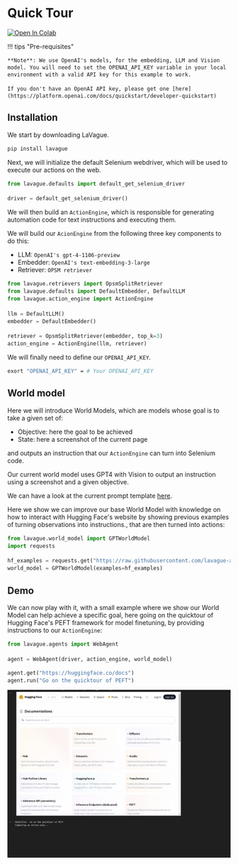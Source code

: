 # Quick Tour

<a target="_blank" href="https://colab.research.google.com/github/lavague-ai/LaVague/blob/main/docs/docs/get-started/quick-tour-notebook/quick-tour.ipynb">
<img src="https://colab.research.google.com/assets/colab-badge.svg" alt="Open In Colab"></a>

!!! tips "Pre-requisites"

    **Note**: We use OpenAI's models, for the embedding, LLM and Vision model. You will need to set the OPENAI_API_KEY variable in your local environment with a valid API key for this example to work.

    If you don't have an OpenAI API key, please get one [here](https://platform.openai.com/docs/quickstart/developer-quickstart)

## Installation

We start by downloading LaVague.

```bash
pip install lavague
```

Next, we will initialize the default Selenium webdriver, which will be used to execute our actions on the web.

```python
from lavague.defaults import default_get_selenium_driver

driver = default_get_selenium_driver()
```

We will then build an `ActionEngine`, which is responsible for generating automation code for text instructions and executing them.

We will build our `AcionEngine` from the following three key components to do this:
- LLM: `OpenAI's gpt-4-1106-preview`
- Embedder: `OpenAI's text-embedding-3-large`
- Retriever: `OPSM retriever`

```python
from lavague.retrievers import OpsmSplitRetriever
from lavague.defaults import DefaultEmbedder, DefaultLLM
from lavague.action_engine import ActionEngine

llm = DefaultLLM()
embedder = DefaultEmbedder()

retriever = OpsmSplitRetriever(embedder, top_k=3)
action_engine = ActionEngine(llm, retriever)
```

We will finally need to define our `OPENAI_API_KEY`.

```bash
exort "OPENAI_API_KEY" = # Your OPENAI_API_KEY
```

## World model

Here we will introduce World Models, which are models whose goal is to take a given set of:
- Objective: here the goal to be achieved
- State: here a screenshot of the current page

and outputs an instruction that our `ActionEngine` can turn into Selenium code.

Our current world model uses GPT4 with Vision to output an instruction using a screenshot and a given objective.

We can have a look at the current prompt template [here](https://github.com/lavague-ai/LaVague/blob/2c0fc2052fd25676da777e3d0de490d9414097b6/src/lavague/prompts.py#L3).

Here we show we can improve our base World Model with knowledge on how to interact with Hugging Face's website by showing previous examples of turning observations into instructions., that are then turned into actions:

```python
from lavague.world_model import GPTWorldModel
import requests

hf_examples = requests.get("https://raw.githubusercontent.com/lavague-ai/LaVague/main/examples/knowledge/hf_example.txt").text
world_model = GPTWorldModel(examples=hf_examples)
```

## Demo

We can now play with it, with a small example where we show our World Model can help achieve a specific goal, here going on the quicktour of Hugging Face's PEFT framework for model finetuning, by providing instructions to our `ActionEngine`:

```python
from lavague.agents import WebAgent

agent = WebAgent(driver, action_engine, world_model)
```

```python
agent.get("https://huggingface.co/docs")
agent.run("Go on the quicktour of PEFT")
```

![qt_output](../../assets/demo_agent_hf.gif)